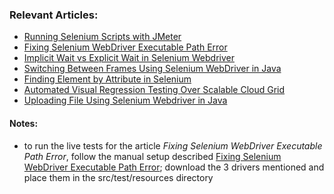 ### Relevant Articles:
- [Running Selenium Scripts with JMeter](https://www.baeldung.com/selenium-jmeter)
- [Fixing Selenium WebDriver Executable Path Error](https://www.baeldung.com/java-selenium-webdriver-path-error)
- [Implicit Wait vs Explicit Wait in Selenium Webdriver](https://www.baeldung.com/selenium-implicit-explicit-wait)
- [Switching Between Frames Using Selenium WebDriver in Java](https://www.baeldung.com/java-selenium-change-frames)
- [Finding Element by Attribute in Selenium](https://www.baeldung.com/selenium-find-element-by-attribute)
- [Automated Visual Regression Testing Over Scalable Cloud Grid](https://www.baeldung.com/automated-visual-regression-testing)
- [Uploading File Using Selenium Webdriver in Java](https://www.baeldung.com/java-selenium-upload-file)

#### Notes:
- to run the live tests for the article *Fixing Selenium WebDriver Executable Path Error*, follow the manual setup described
  [Fixing Selenium WebDriver Executable Path Error](https://www.baeldung.com/java-selenium-webdriver-path-error#manual-setup); download the 3
  drivers mentioned and place them in the src/test/resources directory 

